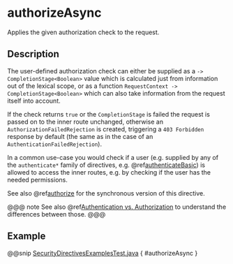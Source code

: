# authorizeAsync

Applies the given authorization check to the request.

## Description

The user-defined authorization check can either be supplied as a `-> CompletionStage<Boolean>` value which is calculated
just from information out of the lexical scope, or as a function `RequestContext -> CompletionStage<Boolean>` which can also
take information from the request itself into account.

If the check returns `true` or the `CompletionStage` is failed the request is passed on to the inner route unchanged,
otherwise an `AuthorizationFailedRejection` is created, triggering a `403 Forbidden` response by default
(the same as in the case of an `AuthenticationFailedRejection`).

In a common use-case you would check if a user (e.g. supplied by any of the `authenticate*` family of directives,
e.g. @ref[authenticateBasic](authenticateBasic.md)) is allowed to access the inner routes, e.g. by checking if the user has the needed permissions.

See also @ref[authorize](authorize.md) for the synchronous version of this directive.

@@@ note
See also @ref[Authentication vs. Authorization](index.md#authentication-vs-authorization-java) to understand the differences between those.
@@@

## Example

@@snip [SecurityDirectivesExamplesTest.java](../../../../../../../test/java/docs/http/javadsl/server/directives/SecurityDirectivesExamplesTest.java) { #authorizeAsync }
